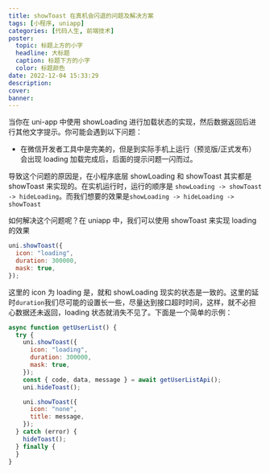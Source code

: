```yaml
---
title: showToast 在真机会闪退的问题及解决方案
tags: [小程序, uniapp]
categories: [代码人生, 前端技术]
poster:
  topic: 标题上方的小字
  headline: 大标题
  caption: 标题下方的小字
  color: 标题颜色
date: 2022-12-04 15:33:29
description:
cover:
banner:
---
```


当你在 uni-app 中使用 showLoading 进行加载状态的实现，然后数据返回后进行其他文字提示。你可能会遇到以下问题：

- 在微信开发者工具中是完美的，但是到实际手机上运行（预览版/正式发布）会出现 loading 加载完成后，后面的提示问题一闪而过。

导致这个问题的原因是，在小程序底层 showLoading 和 showToast 其实都是 showToast 来实现的。在实机运行时，运行的顺序是 `showLoading -> showToast -> hideLoading`。而我们想要的效果是`showLoading -> hideLoading -> showToast`

如何解决这个问题呢？在 uniapp 中，我们可以使用 showToast 来实现 loading 的效果

```js
uni.showToast({
  icon: "loading",
  duration: 300000,
  mask: true,
});
```

这里的 icon 为 loading 是，就和 showLoading 现实的状态是一致的。这里的延时`duration`我们尽可能的设置长一些，尽量达到接口超时时间，这样，就不必担心数据还未返回，loading 状态就消失不见了。下面是一个简单的示例：

```js
async function getUserList() {
  try {
    uni.showToast({
      icon: "loading",
      duration: 300000,
      mask: true,
    });
    const { code, data, message } = await getUserListApi();
    uni.hideToast();

    uni.showToast({
      icon: "none",
      title: message,
    });
  } catch (error) {
    hideToast();
  } finally {
  }
}
```
